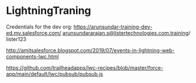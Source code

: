 # LightningTraning

Credentials for the dev org: 
https://arunsundar-training-dev-ed.my.salesforce.com/
arunsundararajan.s@listertechnologies.com.training/
lister123

http://amitsalesforce.blogspot.com/2019/07/events-in-lightning-web-components-lwc.html


https://github.com/trailheadapps/lwc-recipes/blob/master/force-app/main/default/lwc/pubsub/pubsub.js
